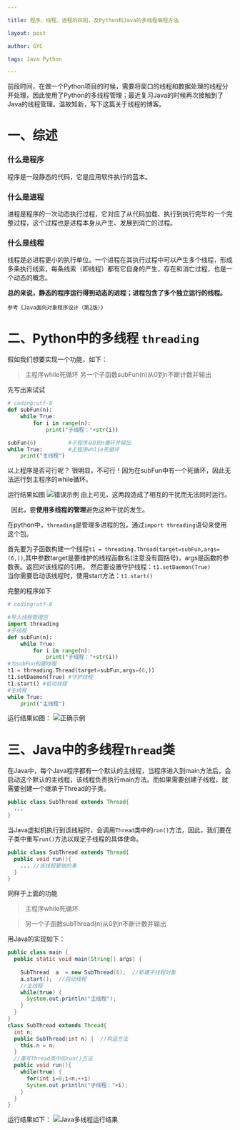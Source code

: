```yaml
---

title: 程序、线程、进程的区别，及Python和Java的多线程编程方法

layout: post

author: GYC

tags: Java Python 

---
```


前段时间，在做一个Python项目的时候，需要将窗口的线程和数据处理的线程分开处理，因此使用了Python的多线程管理；最近复习Java的时候再次接触到了Java的线程管理。温故知新，写下这篇关于线程的博客。


# 一、综述

### 什么是程序
程序是一段静态的代码，它是应用软件执行的蓝本。

### 什么是进程
进程是程序的一次动态执行过程，它对应了从代码加载、执行到执行完毕的一个完整过程，这个过程也是进程本身从产生、发展到消亡的过程。

### 什么是线程
线程是必进程更小的执行单位。一个进程在其执行过程中可以产生多个线程，形成多条执行线索，每条线索（即线程）都有它自身的产生，存在和消亡过程，也是一个动态的概念。

**总的来说，静态的程序运行得到动态的进程；进程包含了多个独立运行的线程。**

`参考《Java面向对象程序设计（第2版）》`

# 二、Python中的多线程 `threading`
假如我们想要实现一个功能，如下：

> 主程序while死循环
> 另一个子函数subFun(n)从0到n不断计数并输出

先写出来试试

``` Python
# coding:utf-8
def subFun(n):
    while True:
        for i in range(n):
            print("子线程："+str(i))

subFun(6)          #子程序从0到n循环并输出
while True:        #主程序whlie死循环
    print("主线程")
```

以上程序是否可行呢？
很明显，不可行！因为在subFun中有一个死循环，因此无法运行到主程序的while循环。

运行结果如图
![错误示例](https://img-blog.csdn.net/201807022139367?watermark/2/text/aHR0cHM6Ly9ibG9nLmNzZG4ubmV0L3FxXzE5Nzk5NzY1/font/5a6L5L2T/fontsize/400/fill/I0JBQkFCMA==/dissolve/70)
由上可见，这两段造成了相互的干扰而无法同时运行。

&nbsp;
因此，要**使用多线程的管理**避免这种干扰的发生。

在python中，`threading`是管理多进程的包，通过`import threading`语句来使用这个包。

首先要为子函数构建一个线程`t1 = threading.Thread(target=subFun,args=(6,))`,其中参数target是要维护的线程函数名(注意没有圆括号)，args是函数的参数表。返回对该线程的引用。
然后要设置守护线程：`t1.setDaemon(True)`    
当你需要启动该线程时，使用start方法：`t1.start()`

完整的程序如下

```Python
# coding:utf-8

#导入线程管理包
import threading
#子线程
def subFun(n):
    while True:
        for i in range(n):
            print("子线程："+str(i))
#为subFun构建线程
t1 = threading.Thread(target=subFun,args=(6,))  
t1.setDaemon(True) #守护线程
t1.start() #启动线程
#主线程
while True:
    print("主线程")
```
运行结果如图：
![正确示例](https://img-blog.csdn.net/20180702215600173?watermark/2/text/aHR0cHM6Ly9ibG9nLmNzZG4ubmV0L3FxXzE5Nzk5NzY1/font/5a6L5L2T/fontsize/400/fill/I0JBQkFCMA==/dissolve/70)

# 三、Java中的多线程`Thread`类
在Java中，每个Java程序都有一个默认的主线程，当程序进入到main方法后，会启动这个默认的主线程，该线程负责执行main方法。而如果需要创建子线程，就需要创建一个继承于Thread的子类。

```Java
public class SubThread extends Thread{
  ...
}
```
当Java虚拟机执行到该线程时，会调用`Thread`类中的`run()`方法，因此，我们要在子类中重写`run()`方法以规定子线程的具体使命。

```Java
public class SubThread extends Thread{
  public void run(){
    ... //该线程要做的事
  }
}
```
同样于上面的功能

> 主程序while死循环

> 另一个子函数subThread(n)从0到n不断计数并输出

用Java的实现如下：

```Java
public class main {
  public static void main(String[] args) {	
    
    SubThread  a  = new SubThread(6);  //新建子线程对象
    a.start();  //启动线程	
    //主线程
    while(true) {
      System.out.println("主线程");
    }
  }
}
class SubThread extends Thread{
  int n;
  public SubThread(int n) {  //构造方法
    this.n = n;
  }
  //重写Thread类中的run()方法
  public void run(){
    while(true) {
      for(int i=0;i<n;++i)
      System.out.println("子线程："+i);	
    }
  }
}
```


运行结果如下：
![Java多线程运行结果](https://img-blog.csdn.net/20180704112501431?watermark/2/text/aHR0cHM6Ly9ibG9nLmNzZG4ubmV0L3FxXzE5Nzk5NzY1/font/5a6L5L2T/fontsize/400/fill/I0JBQkFCMA==/dissolve/70)


